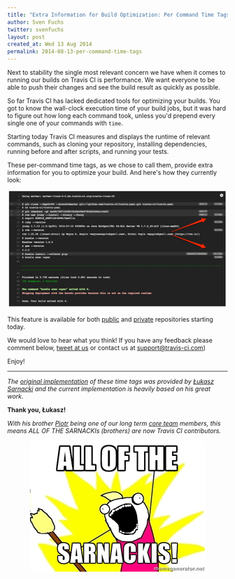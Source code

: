 ```yaml
---
title: "Extra Information for Build Optimization: Per Command Time Tags"
author: Sven Fuchs
twitter: svenfuchs
layout: post
created_at: Wed 13 Aug 2014
permalink: 2014-08-13-per-command-time-tags
---
```


Next to stability the single most relevant concern we have when it comes to
running our builds on Travis CI is performance. We want everyone to be able to
push their changes and see the build result as quickly as possible.

So far Travis CI has lacked dedicated tools for optimizing your builds. You got
to know the wall-clock execution time of your build jobs, but it was hard to
figure out how long each command took, unless you'd prepend every single one of
your commands with `time`.

Starting today Travis CI measures and displays the runtime of relevant
commands, such as cloning your repository, installing dependencies, running
before and after scripts, and running your tests.

These per-command time tags, as we chose to call them, provide extra information
for you to optimize your build. And here's how they currently look:

![Travis CI Per Command Time Tags](/images/2014-08-13_time-tags.jpg)

This feature is available for both [public](https://travis-ci.org) and
[private](https://magnum.travis-ci.com) repositories starting today.

We would love to hear what you think! If you have any feedback please comment
below, [tweet at us](https://twitter.com/travisci) or contact us at
[support@travis-ci.com](mailto:support@travis-ci.com))

Enjoy!

---

_The [original implementation](https://github.com/travis-ci/travis-build/pull/199)
of these time tags was provided by
[Łukasz Sarnacki](https://github.com/lukesarnacki) and the current
implementation is heavily based on his great work._

__Thank you, Łukasz!__

_With his brother [Piotr](https://github.com/drogus) being one of our long term
[core team](https://travis-ci.com/team) members, this means ALL OF THE
SARNACKIs (brothers) are now Travis CI contributors._

<p align="center"><img align="center" src="/images/2014-08-13_all-the-sarnackis.jpg" alt="ALL OF THE SARNACKIs"><p>
